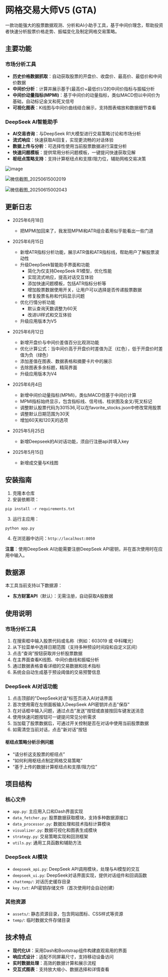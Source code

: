 # 网格交易大师V5 (GTA)

一款功能强大的股票数据观测、分析和AI小助手工具，基于中间价理念，帮助投资者快速分析股票价格走势、振幅变化及制定网格交易策略。

## 主要功能

### 市场分析工具

- **历史价格数据抓取**：自动获取股票的开盘价、收盘价、最高价、最低价和中间价数据
- **中间价分析**：计算并展示基于(最高价+最低价)/2的中间价指标与振幅分析
- **中间价动量指标(MPMI)**：基于中间价的动量指标，类似MACD但以中间价为基础，自动标记金叉和死叉信号
- **可视化图表**：K线图与中间价曲线结合展示，支持图表缩放和数据细节查看

### DeepSeek AI智能助手

- **AI交易咨询**：与DeepSeek R1大模型进行交易策略讨论和市场分析
- **流式响应**：快速获取AI回复，实现更流畅的对话体验
- **数据上传与分析**：可选择性使用当前股票数据进行深度分析
- **快速问题模板**：提供常用分析问题模板，一键提问快速获取见解
- **枢纽点策略支持**：支持计算枢纽点和支撑/阻力位，辅助网格交易决策

![image](https://github.com/user-attachments/assets/d5abda46-fa8f-4ac5-9f1d-4331b8ffaa56)

![微信截图_20250615002019](https://github.com/user-attachments/assets/c8b760db-4413-4489-9de0-2c54668debc1)

![微信截图_20250615002043](https://github.com/user-attachments/assets/aa655f2c-b49d-49d6-ab6d-3c6eef41b898)


## 更新日志

- 2025年6月18日
  - 把MPMI加回来了，我发现MPMI和ATR组合着用似乎能看出一些门道

- 2025年6月15日
  - 新增ATR指标分析功能，展示ATR值和ATR指标线，帮助用户了解股票波动性
  - 升级DeepSeek智能助手界面和功能
    - 简化为仅支持DeepSeek R1模型，优化性能
    - 实现流式响应，提高对话交互体验
    - 添加快速问题模板，包括ATR指标分析等
    - 增加股票数据使用开关，让用户可以选择是否传递股票数据
    - 修复股票名称和代码显示问题
  - 优化行情分析功能
    - 默认查询天数调整为60天
    - 改进UI样式和交互体验
  - 升级应用版本为V5

- 2025年6月12日
  - 新增开盘价与中间价差值百分比观测功能
  - 优化计算公式：当中间价高于开盘价时差值为正（红色），低于开盘价时差值为负（绿色）
  - 添加差值在图表、数据表格和摘要卡片中的展示
  - 去除图表多余标题，精简界面
  - 升级应用版本为V4

- 2025年6月4日
  - 新增中间价动量指标(MPMI)，类似MACD但基于中间价计算
  - MPMI指标始终显示，包含指标线、信号线、柱状图及金叉/死叉标记
  - 调整默认股票代码为301536,可以在favorite_stocks.json中修改常用股票
  - 调整默认日期范围为30天
  - 增加60天和120天的选项

- 2025年5月25日
  - 新增Deepseek的AI对话功能，须自行注册api并填入key

- 2025年5月15日
  - 新增成交量与K线图


## 安装指南

1. 克隆本仓库
2. 安装依赖项：
```
pip install -r requirements.txt
```
3. 运行主应用：
```
python app.py
```
4. 在浏览器中访问：`http://localhost:8050`

**注意**：使用DeepSeek AI功能需要注册DeepSeek API密钥，并在首次使用时在应用中输入。

## 数据源

本工具当前支持以下数据源：
- **东方财富API**（默认）：无需注册，自动获取A股数据

## 使用说明

### 市场分析工具

1. 在搜索框中输入股票代码或名称（例如：603019 或 中科曙光）
2. 从下拉菜单中选择日期范围（支持多种预设时间段和自定义区间）
3. 点击“查询”按钮获取并分析股票数据
4. 在主界面查看K线图、中间价曲线和振幅分析
5. 通过数据表格查看详细的交易数据和技术指标
6. 系统会自动生成基于预设阈值的交易预警信息

### DeepSeek AI对话功能

1. 点击顶部的"DeepSeek对话"标签页进入AI对话界面
2. 首次使用需在左侧面板输入DeepSeek API密钥并点击"保存"
3. 在对话框中输入问题，通过点击"发送"按钮或直接按回车键发送消息
4. 使用快速问题按钮可一键提问常见分析需求
5. 当加载了股票数据后，可通过开关控制是否在对话中使用当前股票数据
6. 如需清空当前对话，点击"新对话"按钮

#### 枢纽点策略分析示例问题

- “请分析这支股票的枢纽点”
- “如何利用枢纽点制定网格交易策略”
- “基于上传的数据计算枢纽点和支撑/阻力位”

## 项目结构

### 核心文件

- `app.py`: 主应用入口和Dash界面实现
- `data_fetcher.py`: 股票数据获取模块，支持多种数据源接口
- `data_processor.py`: 数据处理和技术指标计算模块
- `visualizer.py`: 数据可视化和图表生成模块
- `strategy.py`: 交易策略实现和回测框架
- `utils.py`: 通用工具函数和辅助方法

### DeepSeek AI模块

- `deepseek_api.py`: DeepSeek API调用模块，处理与AI模型的交互
- `deepseek_ui.py`: DeepSeek对话界面实现，提供对话组件和回调函数
- `chattemp/`: 对话历史缓存目录
- `key.txt`: API密钥存储文件（首次使用时会自动创建）

### 其他资源

- `assets/`: 静态资源目录，包含网站图标、CSS样式等资源
- `temp/`: 临时数据文件存储目录

## 技术特点

- **现代化UI**：采用Dash和Bootstrap组件构建直观易用的界面
- **响应式设计**：适配不同屏幕尺寸，支持移动设备访问
- **实时数据处理**：高效的数据计算和展示流程
- **交互式图表**：支持放大缩小、数据选择和详情查看

